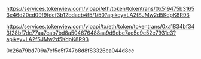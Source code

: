 

https://services.tokenview.com/vipapi/eth/token/tokentrans/0x519475b31653e46d20cd09f9fdcf3b12bdacb4f5/1/50?apikey=LA2fSJMw2d5KdpK8R93

https://services.tokenview.com/vipapi/tx/eth/token/tokentrans/0xa1834bf343f28bf7dc77aa7cab7bd8a504676488aa9d9ebc7ae5e9e52e7931e3?apikey=LA2fSJMw2d5KdpK8R93


0x26a79bd709a7ef5e5f747b8d8f83326ea044d8cc